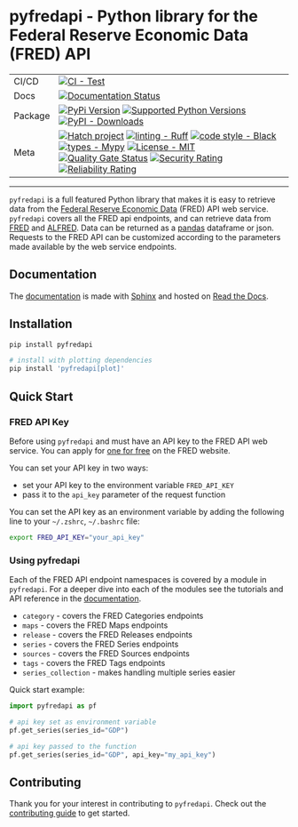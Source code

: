 # pyfredapi - Python library for the Federal Reserve Economic Data (FRED) API

<div align="center">


| | |
| :--- | :--- |
| CI/CD | [![CI - Test](https://github.com/gw-moore/pyfredapi/actions/workflows/test.yml/badge.svg)](https://github.com/gw-moore/pyfredapi/actions/workflows/test.yml)|
| Docs | [![Documentation Status](https://readthedocs.org/projects/pyfredapi/badge/?version=latest)](https://pyfredapi.readthedocs.io/en/latest/?badge=latest) |
| Package | [![PyPi Version](https://img.shields.io/pypi/v/pyfredapi.svg)](https://pypi.python.org/pypi/pyfredapi/) [![Supported Python Versions](https://img.shields.io/pypi/pyversions/pyfredapi)](https://pypi.python.org/pypi/pyfredapi) [![PyPI - Downloads](https://img.shields.io/pypi/dm/pyfredapi.svg?color=blue&label=Downloads)](https://pypi.org/project/pyfredapi/) |
| Meta | [![Hatch project](https://img.shields.io/badge/%F0%9F%A5%9A-Hatch-4051b5.svg)](https://github.com/pypa/hatch) [![linting - Ruff](https://img.shields.io/endpoint?url=https://raw.githubusercontent.com/charliermarsh/ruff/main/assets/badge/v0.json)](https://github.com/charliermarsh/ruff) [![code style - Black](https://img.shields.io/badge/code%20style-black-000000.svg)](https://github.com/psf/black) [![types - Mypy](https://img.shields.io/badge/types-Mypy-blue.svg)](https://github.com/python/mypy) [![License - MIT](https://img.shields.io/badge/license-MIT-9400d3.svg)](https://spdx.org/licenses/) [![Quality Gate Status](https://sonarcloud.io/api/project_badges/measure?project=gw-moore_pyfredapi&metric=alert_status)](https://sonarcloud.io/dashboard?id=gw-moore_pyfredapi) [![Security Rating](https://sonarcloud.io/api/project_badges/measure?project=gw-moore_pyfredapi&metric=security_rating)](https://sonarcloud.io/dashboard?id=gw-moore_pyfredapi) [![Reliability Rating](https://sonarcloud.io/api/project_badges/measure?project=gw-moore_pyfredapi&metric=reliability_rating)](https://sonarcloud.io/dashboard?id=gw-moore_pyfredapi) |

</div>

-----

`pyfredapi` is a full featured Python library that makes it is easy to retrieve data from the [Federal Reserve Economic Data](https://fred.stlouisfed.org/docs/api/fred/) (FRED) API web service. `pyfredapi` covers all the FRED api endpoints, and can retrieve data from [FRED](https://fred.stlouisfed.org/) and [ALFRED](https://alfred.stlouisfed.org). Data can be returned as a [pandas](https://pandas.pydata.org/) dataframe or json. Requests to the FRED API can be customized according to the parameters made available by the web service endpoints.

## Documentation

The [documentation](https://pyfredapi.readthedocs.io/en/latest/) is made with [Sphinx](https://www.sphinx-doc.org/en/master/) and hosted on [Read the Docs](https://readthedocs.org/).

## Installation

```bash
pip install pyfredapi

# install with plotting dependencies
pip install 'pyfredapi[plot]'
```

## Quick Start

### FRED API Key

Before using `pyfredapi` and must have an API key to the FRED API web service. You can apply for [one for free](https://fred.stlouisfed.org/docs/api/api_key.html) on the FRED website.

You can set your API key in two ways:

* set your API key to the environment variable `FRED_API_KEY`
* pass it to the `api_key` parameter of the request function

You can set the API key as an environment variable by adding the following line to your `~/.zshrc`, `~/.bashrc` file:

```bash
export FRED_API_KEY="your_api_key"
```

### Using pyfredapi

Each of the FRED API endpoint namespaces is covered by a module in `pyfredapi`. For a deeper dive into each of the modules see the tutorials and API reference in the [documentation](https://pyfredapi.readthedocs.io/en/latest/).

- `category` - covers the FRED Categories endpoints
- `maps` - covers the FRED Maps endpoints
- `release` - covers the FRED Releases endpoints
- `series` - covers the FRED Series endpoints
- `sources` - covers the FRED Sources endpoints
- `tags` - covers the FRED Tags endpoints
- `series_collection` - makes handling multiple series easier

Quick start example:

```python
import pyfredapi as pf

# api key set as environment variable
pf.get_series(series_id="GDP")

# api key passed to the function
pf.get_series(series_id="GDP", api_key="my_api_key")
```

## Contributing

Thank you for your interest in contributing to `pyfredapi`. Check out the [contributing guide](https://pyfredapi.readthedocs.io/en/latest/references/CONTRIBUTING.html) to get started.
